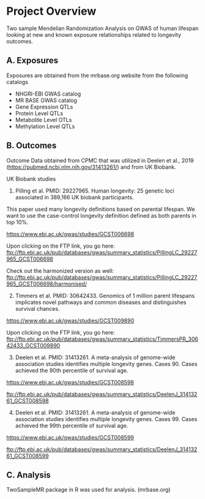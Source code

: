 # Project Overview
Two sample Mendelian Randomization Analysis on GWAS of human lifespan looking at new and known exposure relationships related to longevity outcomes.

## A. Exposures

Exposures are obtained from the mrbase.org website from the following catalogs
  - NHGRI-EBI GWAS catalog
  - MR BASE GWAS catalog
  - Gene Expression QTLs
  - Protein Level QTLs
  - Metabolite Level OTLs
  - Methylation Level QTLs

## B. Outcomes

Outcome Data obtained from CPMC that was utilized in Deelen et al., 2019 (https://pubmed.ncbi.nlm.nih.gov/31413261/)
and from UK Biobank.

UK Biobank studies
1. Pilling et al. PMID: 29227965. 
Human longevity: 25 genetic loci associated in 389,166 UK biobank participants.

This paper used many longevity definitions based on parental lifespan. We want to use the case-control longevity definition defined as both parents in top 10%. 

https://www.ebi.ac.uk/gwas/studies/GCST006698

Upon clicking on the FTP link, you go here:
ftp://ftp.ebi.ac.uk/pub/databases/gwas/summary_statistics/PillingLC_29227965_GCST006698

Check out the harmonized version as well:
ftp://ftp.ebi.ac.uk/pub/databases/gwas/summary_statistics/PillingLC_29227965_GCST006698/harmonised/

2. Timmers et al. PMID: 30642433.
Genomics of 1 million parent lifespans implicates novel pathways and common diseases and distinguishes survival chances.

https://www.ebi.ac.uk/gwas/studies/GCST009890

Upon clicking on the FTP link, you go here:
ftp://ftp.ebi.ac.uk/pub/databases/gwas/summary_statistics/TimmersPR_30642433_GCST009890

3. Deelen et al. PMID: 31413261. 
A meta-analysis of genome-wide association studies identifies multiple longevity genes. 
Cases 90. Cases achieved the 90th percentile of survival age.

https://www.ebi.ac.uk/gwas/studies/GCST008598

ftp://ftp.ebi.ac.uk/pub/databases/gwas/summary_statistics/DeelenJ_31413261_GCST008598


4. Deelen et al. PMID: 31413261.
A meta-analysis of genome-wide association studies identifies multiple longevity genes.
Cases 99. Cases achieved the 99th percentile of survival age.

https://www.ebi.ac.uk/gwas/studies/GCST008599

ftp://ftp.ebi.ac.uk/pub/databases/gwas/summary_statistics/DeelenJ_31413261_GCST008599


## C. Analysis
TwoSampleMR package in R was used for analysis.
(mrbase.org)

